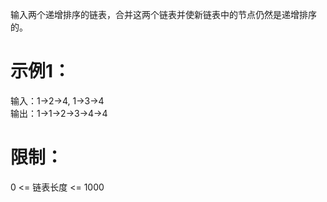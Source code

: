 输入两个递增排序的链表，合并这两个链表并使新链表中的节点仍然是递增排序的。
# 示例1：

输入：1->2->4, 1->3->4  
输出：1->1->2->3->4->4

# 限制：

0 <= 链表长度 <= 1000